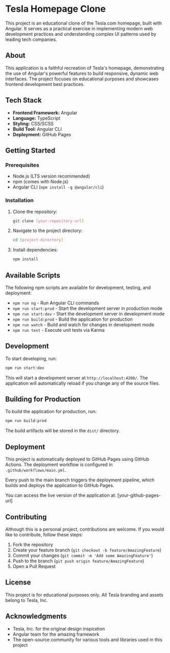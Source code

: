 # Tesla Homepage Clone

This project is an educational clone of the Tesla.com homepage, built with Angular. It serves as a practical exercise in implementing modern web development practices and understanding complex UI patterns used by leading tech companies.

## About

This application is a faithful recreation of Tesla's homepage, demonstrating the use of Angular's powerful features to build responsive, dynamic web interfaces. The project focuses on educational purposes and showcases frontend development best practices.

## Tech Stack

- **Frontend Framework:** Angular
- **Language:** TypeScript
- **Styling:** CSS/SCSS
- **Build Tool:** Angular CLI
- **Deployment:** GitHub Pages

## Getting Started

### Prerequisites

- Node.js (LTS version recommended)
- npm (comes with Node.js)
- Angular CLI (`npm install -g @angular/cli`)

### Installation

1. Clone the repository:
   ```bash
   git clone [your-repository-url]
   ```

2. Navigate to the project directory:
   ```bash
   cd [project-directory]
   ```

3. Install dependencies:
   ```bash
   npm install
   ```

## Available Scripts

The following npm scripts are available for development, testing, and deployment:

- `npm run ng` - Run Angular CLI commands
- `npm run start:prod` - Start the development server in production mode
- `npm run start:dev` - Start the development server in development mode
- `npm run build:prod` - Build the application for production
- `npm run watch` - Build and watch for changes in development mode
- `npm run test` - Execute unit tests via Karma

## Development

To start developing, run:

```bash
npm run start:dev
```

This will start a development server at `http://localhost:4200/`. The application will automatically reload if you change any of the source files.

## Building for Production

To build the application for production, run:

```bash
npm run build:prod
```

The build artifacts will be stored in the `dist/` directory.

## Deployment

This project is automatically deployed to GitHub Pages using GitHub Actions. The deployment workflow is configured in `.github/workflows/main.yml`.

Every push to the main branch triggers the deployment pipeline, which builds and deploys the application to GitHub Pages.

You can access the live version of the application at: [your-github-pages-url]

## Contributing

Although this is a personal project, contributions are welcome. If you would like to contribute, follow these steps:

1. Fork the repository
2. Create your feature branch (`git checkout -b feature/AmazingFeature`)
3. Commit your changes (`git commit -m 'Add some AmazingFeature'`)
4. Push to the branch (`git push origin feature/AmazingFeature`)
5. Open a Pull Request

## License

This project is for educational purposes only. All Tesla branding and assets belong to Tesla, Inc.

## Acknowledgments

- Tesla, Inc. for the original design inspiration
- Angular team for the amazing framework
- The open-source community for various tools and libraries used in this project
